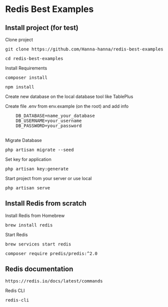 # Redis Best Examples

## Install project (for test)
<div>
    <p>Clone project</p>
    <pre>git clone https://github.com/Hanna-hanna/redis-best-examples.git</pre>
    <pre>cd redis-best-examples</pre>
    <p>Install Requirements</p>
    <pre>composer install</pre>
    <pre>npm install</pre>
    <p>Create new database on the local database tool like TablePlus</p>
    <p>Create file .env from env.example (on the root) and add info</p>
    <pre>
    DB_DATABASE=name_your_database
    DB_USERNAME=your_username
    DB_PASSWORD=your_password
    </pre>
    <p>Migrate Database</p>
    <pre>php artisan migrate --seed</pre>
    <p>Set key for application</p>
    <pre>php artisan key:generate</pre>
    <p>Start project from your server or use local</p>
    <pre>php artisan serve</pre>
</div>

## Install Redis from scratch
<div>
    <p>Install Redis from Homebrew</p>
    <pre>brew install redis</pre>
    <p>Start Redis</p>
    <pre>brew services start redis</pre>
    <pre>composer require predis/predis:^2.0</pre>
</div>

## Redis documentation
<div>
    <pre>https://redis.io/docs/latest/commands</pre>
    <p>Redis CLI</p>
    <pre>redis-cli</pre>
</div>
